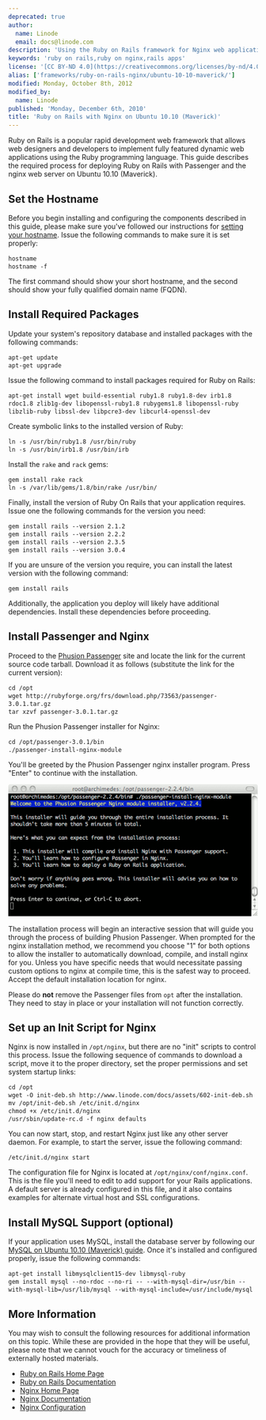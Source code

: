 ```yaml
---
deprecated: true
author:
  name: Linode
  email: docs@linode.com
description: 'Using the Ruby on Rails framework for Nginx web applications on the Ubuntu 10.10 operating system.'
keywords: 'ruby on rails,ruby on nginx,rails apps'
license: '[CC BY-ND 4.0](https://creativecommons.org/licenses/by-nd/4.0)'
alias: ['frameworks/ruby-on-rails-nginx/ubuntu-10-10-maverick/']
modified: Monday, October 8th, 2012
modified_by:
  name: Linode
published: 'Monday, December 6th, 2010'
title: 'Ruby on Rails with Nginx on Ubuntu 10.10 (Maverick)'
---
```




Ruby on Rails is a popular rapid development web framework that allows web designers and developers to implement fully featured dynamic web applications using the Ruby programming language. This guide describes the required process for deploying Ruby on Rails with Passenger and the nginx web server on Ubuntu 10.10 (Maverick).

Set the Hostname
----------------

Before you begin installing and configuring the components described in this guide, please make sure you've followed our instructions for [setting your hostname](/docs/getting-started#sph_set-the-hostname). Issue the following commands to make sure it is set properly:

    hostname
    hostname -f

The first command should show your short hostname, and the second should show your fully qualified domain name (FQDN).

Install Required Packages
-------------------------

Update your system's repository database and installed packages with the following commands:

    apt-get update
    apt-get upgrade

Issue the following command to install packages required for Ruby on Rails:

    apt-get install wget build-essential ruby1.8 ruby1.8-dev irb1.8 rdoc1.8 zlib1g-dev libopenssl-ruby1.8 rubygems1.8 libopenssl-ruby libzlib-ruby libssl-dev libpcre3-dev libcurl4-openssl-dev

Create symbolic links to the installed version of Ruby:

    ln -s /usr/bin/ruby1.8 /usr/bin/ruby 
    ln -s /usr/bin/irb1.8 /usr/bin/irb 

Install the `rake` and `rack` gems:

    gem install rake rack
    ln -s /var/lib/gems/1.8/bin/rake /usr/bin/

Finally, install the version of Ruby On Rails that your application requires. Issue one the following commands for the version you need:

    gem install rails --version 2.1.2
    gem install rails --version 2.2.2
    gem install rails --version 2.3.5
    gem install rails --version 3.0.4

If you are unsure of the version you require, you can install the latest version with the following command:

    gem install rails

Additionally, the application you deploy will likely have additional dependencies. Install these dependencies before proceeding.

Install Passenger and Nginx
---------------------------

Proceed to the [Phusion Passenger](http://www.modrails.com/install.html) site and locate the link for the current source code tarball. Download it as follows (substitute the link for the current version):

    cd /opt 
    wget http://rubyforge.org/frs/download.php/73563/passenger-3.0.1.tar.gz
    tar xzvf passenger-3.0.1.tar.gz 

Run the Phusion Passenger installer for Nginx:

    cd /opt/passenger-3.0.1/bin
    ./passenger-install-nginx-module

You'll be greeted by the Phusion Passenger nginx installer program. Press "Enter" to continue with the installation.

[![Phusion Passenger nginx installer program running on Ubuntu 10.10 (Maverick).](/docs/assets/351-01-passenger-nginx-installer.png)](/docs/assets/351-01-passenger-nginx-installer.png)

The installation process will begin an interactive session that will guide you through the process of building Phusion Passenger. When prompted for the nginx installation method, we recommend you choose "1" for both options to allow the installer to automatically download, compile, and install nginx for you. Unless you have specific needs that would necessitate passing custom options to nginx at compile time, this is the safest way to proceed. Accept the default installation location for nginx.

Please do **not** remove the Passenger files from `opt` after the installation. They need to stay in place or your installation will not function correctly.

Set up an Init Script for Nginx
-------------------------------

Nginx is now installed in `/opt/nginx`, but there are no "init" scripts to control this process. Issue the following sequence of commands to download a script, move it to the proper directory, set the proper permissions and set system startup links:

    cd /opt
    wget -O init-deb.sh http://www.linode.com/docs/assets/602-init-deb.sh
    mv /opt/init-deb.sh /etc/init.d/nginx
    chmod +x /etc/init.d/nginx
    /usr/sbin/update-rc.d -f nginx defaults 

You can now start, stop, and restart Nginx just like any other server daemon. For example, to start the server, issue the following command:

    /etc/init.d/nginx start

The configuration file for Nginx is located at `/opt/nginx/conf/nginx.conf`. This is the file you'll need to edit to add support for your Rails applications. A default server is already configured in this file, and it also contains examples for alternate virtual host and SSL configurations.

Install MySQL Support (optional)
--------------------------------

If your application uses MySQL, install the database server by following our [MySQL on Ubuntu 10.10 (Maverick) guide](/docs/databases/mysql/ubuntu-10.10-maverick). Once it's installed and configured properly, issue the following commands:

    apt-get install libmysqlclient15-dev libmysql-ruby 
    gem install mysql --no-rdoc --no-ri -- --with-mysql-dir=/usr/bin --with-mysql-lib=/usr/lib/mysql --with-mysql-include=/usr/include/mysql

More Information
----------------

You may wish to consult the following resources for additional information on this topic. While these are provided in the hope that they will be useful, please note that we cannot vouch for the accuracy or timeliness of externally hosted materials.

- [Ruby on Rails Home Page](http://rubyonrails.org/)
- [Ruby on Rails Documentation](http://rubyonrails.org/documentation)
- [Nginx Home Page](http://nginx.org/)
- [Nginx Documentation](http://nginx.org/en/docs/)
- [Nginx Configuration](/docs/websites/nginx/basic-nginx-configuration)



